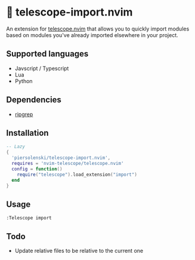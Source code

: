 # 🚢 telescope-import.nvim

An extension for [telescope.nvim](https://github.com/nvim-telescope/telescope.nvim)
that allows you to quickly import modules based on modules you've already imported elsewhere in your project.

## Supported languages

- Javscript / Typescript
- Lua
- Python

## Dependencies

- [ripgrep](https://github.com/BurntSushi/ripgrep)

## Installation

```lua
-- Lazy
{
  'piersolenski/telescope-import.nvim',
  requires = 'nvim-telescope/telescope.nvim'
  config = function()
    require("telescope").load_extension("import")
  end
}
```

## Usage

```
:Telescope import
```

## Todo

- Update relative files to be relative to the current one
